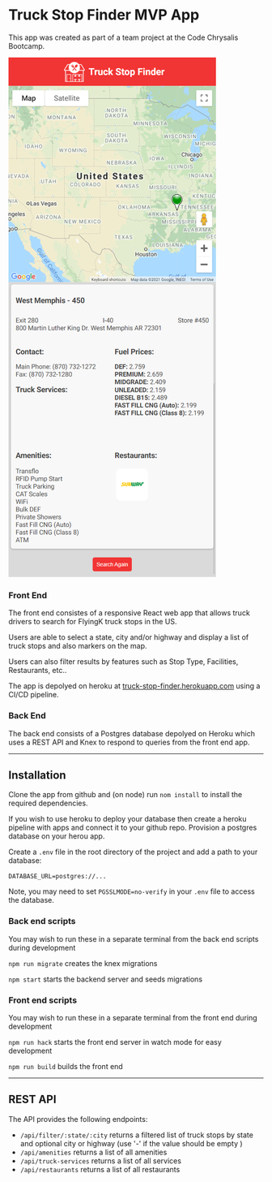 # Truck Stop Finder MVP App

This app was created as part of a team project at the Code Chrysalis Bootcamp.

![Search Screen](img/bb31zlNhjt.png "Search Screen")

### Front End

The front end consistes of a responsive React web app that allows truck drivers to search for FlyingK truck stops in the US.

Users are able to select a state, city and/or highway and display a list of truck stops and also markers on the map.

Users can also filter results by features such as Stop Type, Facilities, Restaurants, etc..

The app is depolyed on heroku at [truck-stop-finder.herokuapp.com](http://truck-stop-finder.herokuapp.com) using a CI/CD pipeline.

### Back End

The back end consists of a Postgres database depolyed on Heroku which uses a REST API and Knex to respond to queries from the front end app.

---

## Installation

Clone the app from github and (on node) run `nom install` to install the required dependencies.

If you wish to use heroku to deploy your database then create a heroku pipeline with apps and connect it to your github repo. Provision a postgres database on your herou app.

Create a `.env` file in the root directory of the project and add a path to your database:

```
DATABASE_URL=postgres://...
```

Note, you may need to set `PGSSLMODE=no-verify` in your `.env` file to access the database.

### Back end scripts

You may wish to run these in a separate terminal from the back end scripts during development

`npm run migrate` creates the knex migrations

`npm start` starts the backend server and seeds migrations

### Front end scripts

You may wish to run these in a separate terminal from the front end during development

`npm run hack` starts the front end server in watch mode for easy development

`npm run build` builds the front end

---

## REST API

The API provides the following endpoints:

- `/api/filter/:state/:city` returns a filtered list of truck stops by state and optional city or highway (use '-' if the value should be empty )
- `/api/amenities` returns a list of all amenities
- `/api/truck-services` returns a list of all services
- `/api/restaurants` returns a list of all restaurants
